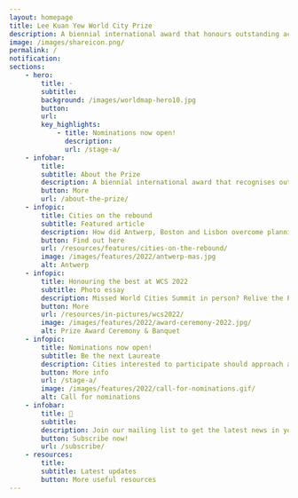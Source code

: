```yaml
---
layout: homepage
title: Lee Kuan Yew World City Prize
description: A biennial international award that honours outstanding achievements and contributions to the creation of liveable, vibrant and sustainable urban communities around the world
image: /images/shareicon.png/
permalink: /
notification: 
sections:
    - hero:
        title: ·
        subtitle: 
        background: /images/worldmap-hero10.jpg
        button: 
        url: 
        key_highlights:
            - title: Nominations now open!
              description: 
              url: /stage-a/
    - infobar:    
        title: 
        subtitle: About the Prize
        description: A biennial international award that recognises outstanding cities in tackling urban challenges to bring about a holistic & sustained urban transformation.
        button: More
        url: /about-the-prize/
    - infopic:    
        title: Cities on the rebound
        subtitle: Featured article
        description: How did Antwerp, Boston and Lisbon overcome planning challenges to forge ahead to the future?  
        button: Find out here 
        url: /resources/features/cities-on-the-rebound/
        image: /images/features/2022/antwerp-mas.jpg
        alt: Antwerp
    - infopic:    
        title: Honouring the best at WCS 2022
        subtitle: Photo essay
        description: Missed World Cities Summit in person? Relive the Prize events on 1 August 2022.
        button: More 
        url: /resources/in-pictures/wcs2022/
        image: /images/features/2022/award-ceremony-2022.jpg/
        alt: Prize Award Ceremony & Banquet
    - infopic:    
        title: Nominations now open!
        subtitle: Be the next Laureate
        description: Cities interested to participate should approach an independent third party to nominate them.
        button: More info
        url: /stage-a/
        image: /images/features/2022/call-for-nominations.gif/
        alt: Call for nominations
    - infobar:    
        title: 📩
        subtitle: 
        description: Join our mailing list to get the latest news in your inbox!
        button: Subscribe now!  
        url: /subscribe/
    - resources:
        title: 
        subtitle: Latest updates
        button: More useful resources
---
```

